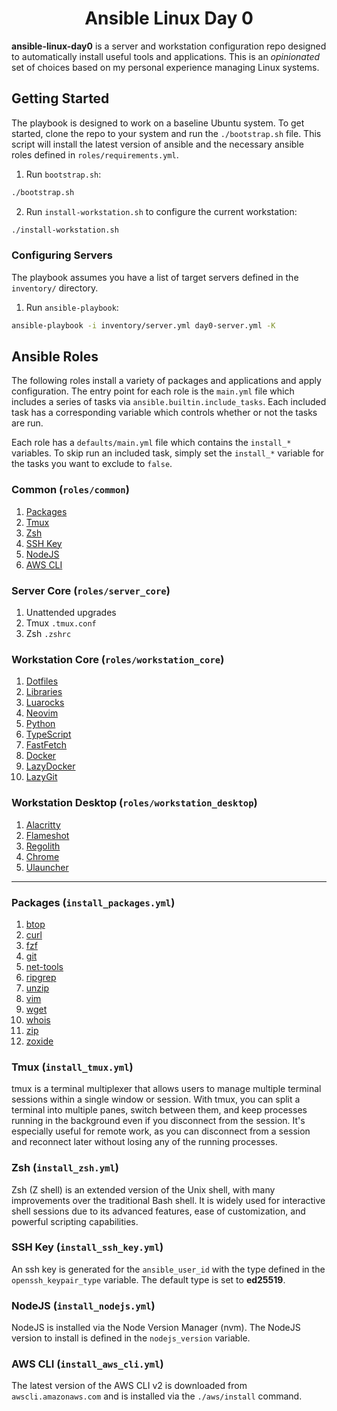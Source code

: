 <div align="center">
    <h1>Ansible Linux Day 0</h1>
</div>

**ansible-linux-day0** is a server and workstation configuration repo designed 
to automatically install useful tools and applications. This is an
_opinionated_ set of choices based on my personal experience managing Linux 
systems.

## Getting Started

The playbook is designed to work on a baseline Ubuntu system. To get started, 
clone the repo to your system and run the `./bootstrap.sh` file. This script 
will install the latest version of ansible and the necessary ansible roles
defined in `roles/requirements.yml`.

1. Run `bootstrap.sh`:

```bash
./bootstrap.sh
```

2. Run `install-workstation.sh` to configure the current workstation:

```bash
./install-workstation.sh
```

### Configuring Servers

The playbook assumes you have a list of target servers defined in the 
`inventory/` directory.

1. Run `ansible-playbook`:

```bash
ansible-playbook -i inventory/server.yml day0-server.yml -K
```

## Ansible Roles

The following roles install a variety of packages and applications and apply 
configuration. The entry point for each role is the `main.yml` file which
includes a series of tasks via `ansible.builtin.include_tasks`. Each included
task has a corresponding variable which controls whether or not the tasks are
run.

Each role has a `defaults/main.yml` file which contains the `install_*`
variables. To skip run an included task, simply set the `install_*` variable
for the tasks you want to exclude to `false`.

### Common (`roles/common`)

1. [Packages](#packages)
2. [Tmux](#tmux)
3. [Zsh](#zsh)
4. [SSH Key](#ssh-key)
5. [NodeJS](#nodejs)
6. [AWS CLI](#aws-cli)

### Server Core (`roles/server_core`)

1. Unattended upgrades
2. Tmux `.tmux.conf`
3. Zsh `.zshrc`

### Workstation Core (`roles/workstation_core`)

1. [Dotfiles](#dotfiles)
2. [Libraries](#libraries)
3. [Luarocks](#luarocks)
4. [Neovim](#neovim)
5. [Python](#python)
6. [TypeScript](#typescript)
7. [FastFetch](#fastfetch)
8. [Docker](#docker)
9. [LazyDocker](#lazydocker)
10. [LazyGit](#lazygit)

### Workstation Desktop (`roles/workstation_desktop`)

1. [Alacritty](#alacritty)
2. [Flameshot](#flameshot)
3. [Regolith](#regolith)
4. [Chrome](#chrome)
5. [Ulauncher](#ulauncher)

---

### Packages (`install_packages.yml`)

1. [btop](#btop)
2. [curl](#curl)
3. [fzf](#fzf)
4. [git](#git)
5. [net-tools](#net-tools)
6. [ripgrep](#ripgrep)
7. [unzip](#unzip)
8. [vim](#vim)
9. [wget](#wget)
10. [whois](#whois)
11. [zip](#zip)
12. [zoxide](#zoxide)

### Tmux (`install_tmux.yml`)

tmux is a terminal multiplexer that allows users to manage multiple terminal sessions within a single window or session. With tmux, you can split a terminal into multiple panes, switch between them, and keep processes running in the background even if you disconnect from the session. It's especially useful for remote work, as you can disconnect from a session and reconnect later without losing any of the running processes.

### Zsh (`install_zsh.yml`)

Zsh (Z shell) is an extended version of the Unix shell, with many improvements over the traditional Bash shell. It is widely used for interactive shell sessions due to its advanced features, ease of customization, and powerful scripting capabilities.

### SSH Key (`install_ssh_key.yml`)

An ssh key is generated for the `ansible_user_id` with the type defined in the
`openssh_keypair_type` variable. The default type is set to **ed25519**.

### NodeJS (`install_nodejs.yml`)

NodeJS is installed via the Node Version Manager (nvm). The NodeJS version to 
install is defined in the `nodejs_version` variable.

### AWS CLI (`install_aws_cli.yml`)

The latest version of the AWS CLI v2 is downloaded from `awscli.amazonaws.com`
and is installed via the `./aws/install` command.
